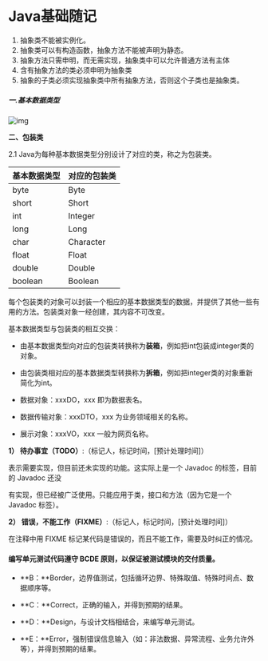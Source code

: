 Java基础随记
============



1. 抽象类不能被实例化。
2. 抽象类可以有构造函数，抽象方法不能被声明为静态。
3. 抽象方法只需申明，而无需实现，抽象类中可以允许普通方法有主体
4. 含有抽象方法的类必须申明为抽象类
5. 抽象的子类必须实现抽象类中所有抽象方法，否则这个子类也是抽象类。

##### 一.基本数据类型

![img](https://img-blog.csdnimg.cn/20190226164706730.png?x-oss-process=image/watermark,type_ZmFuZ3poZW5naGVpdGk,shadow_10,text_aHR0cHM6Ly9ibG9nLmNzZG4ubmV0L3FxXzM0ODIwODAz,size_16,color_FFFFFF,t_70)

**二、包装类**

2.1 Java为每种基本数据类型分别设计了对应的类，称之为包装类。

| 基本数据类型 | 对应的包装类 |
| ------------ | ------------ |
| byte         | Byte         |
| short        | Short        |
| int          | Integer      |
| long         | Long         |
| char         | Character    |
| float        | Float        |
| double       | Double       |
| boolean      | Boolean      |

每个包装类的对象可以封装一个相应的基本数据类型的数据，并提供了其他一些有用的方法。包装类对象一经创建，其内容不可改变。

基本数据类型与包装类的相互交换：

- 由基本数据类型向对应的包装类转换称为**装箱**，例如把int包装成integer类的对象。

- 由包装类相对应的基本数据类型转换称为**拆箱**，例如把integer类的对象重新简化为int。

- 数据对象：xxxDO，xxx 即为数据表名。

-  数据传输对象：xxxDTO，xxx 为业务领域相关的名称。

- 展示对象：xxxVO，xxx 一般为网页名称。





**1） 待办事宜（TODO）**:（标记人，标记时间，[预计处理时间]）

表示需要实现，但目前还未实现的功能。这实际上是一个 Javadoc 的标签，目前的 Javadoc 还没

有实现，但已经被广泛使用。只能应用于类，接口和方法（因为它是一个 Javadoc 标签）。

**2） 错误，不能工作（FIXME）**:（标记人，标记时间，[预计处理时间]）

在注释中用 FIXME 标记某代码是错误的，而且不能工作，需要及时纠正的情况。



#### **编写单元测试代码遵守 BCDE 原则，以保证被测试模块的交付质量。**

- **B：**Border，边界值测试，包括循环边界、特殊取值、特殊时间点、数据顺序等。

- **C：**Correct，正确的输入，并得到预期的结果。

- **D：**Design，与设计文档相结合，来编写单元测试。

- **E：**Error，强制错误信息输入（如：非法数据、异常流程、业务允许外等），并得到预期的结果。

